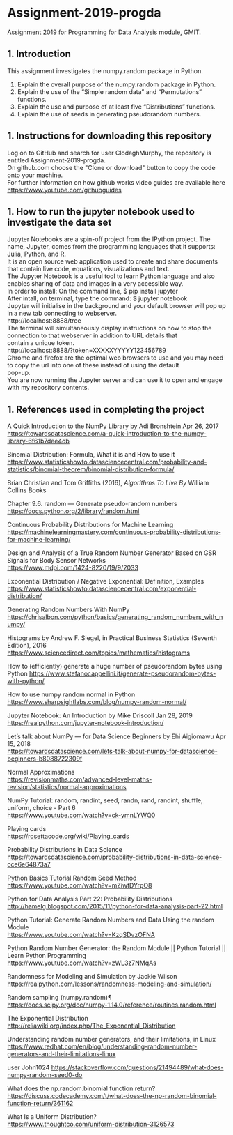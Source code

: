 # Assignment-2019-progda
Assignment 2019 for Programming for Data Analysis module, GMIT.


## 1. Introduction
This assignment investigates the numpy.random package in Python.

1. Explain the overall purpose of the numpy.random package in Python.
1. Explain the use of the “Simple random data” and “Permutations” functions.
1. Explain the use and purpose of at least five “Distributions” functions.
1. Explain the use of seeds in generating pseudorandom numbers.


## 1. Instructions for downloading this repository
Log on to GitHub and search for user ClodaghMurphy, the repository is entitled Assignment-2019-progda.<br>
On github.com choose the "Clone or download" button to copy the code onto your machine.<br>
For further information on how github works video guides are available here https://www.youtube.com/githubguides<br>

## 1. How to run the jupyter notebook used to investigate the data set 
Jupyter Notebooks are a spin-off project from the IPython project. The name, Jupyter, comes from the programming languages that it supports: Julia, Python, and R.<br>
It is an open source web application used to create and share documents that contain live code, equations, visualizations and text.<br>
The Jupyter Notebook is a useful tool to learn Python language and also enables sharing of data and images in a very accessible way.<br>
In order to install: On the command line, $ pip install jupyter<br>
After intall, on terminal, type the command: $ jupyter notebook<br>
Jupyter will initialise in the background and your default browser will pop up in a new tab connecting to webserver.<br> http://localhost:8888/tree<br>
The terminal will simultaneously display instructions on how to stop the connection to that webserver in addition to URL details that <br>contain a unique token.<br>
http://localhost:8888/?token=XXXXXYYYYY123456789<br>
Chrome and firefox are the optimal web browsers to use and you may need to copy the url into one of these instead of using the default<br> pop-up.<br>
You are now running the Jupyter server and can use it to open and engage with my repository contents.<br>


## 1. References used in completing the project

A Quick Introduction to the NumPy Library by Adi Bronshtein Apr 26, 2017<br>
https://towardsdatascience.com/a-quick-introduction-to-the-numpy-library-6f61b7dee4db<br>

Binomial Distribution: Formula, What it is and How to use it<br>
https://www.statisticshowto.datasciencecentral.com/probability-and-statistics/binomial-theorem/binomial-distribution-formula/<br>

Brian Christian and Tom Griffiths (2016), _Algorithms To Live By_ William Collins Books <br>

Chapter 9.6. random — Generate pseudo-random numbers<br>
https://docs.python.org/2/library/random.html<br>

Continuous Probability Distributions for Machine Learning<br>
https://machinelearningmastery.com/continuous-probability-distributions-for-machine-learning/<br>

Design and Analysis of a True Random Number Generator Based on GSR Signals for Body Sensor Networks <br>
https://www.mdpi.com/1424-8220/19/9/2033 <br>

Exponential Distribution / Negative Exponential: Definition, Examples<br>
https://www.statisticshowto.datasciencecentral.com/exponential-distribution/<br>

Generating Random Numbers With NumPy<br>
https://chrisalbon.com/python/basics/generating_random_numbers_with_numpy/<br>

Histograms by Andrew F. Siegel, in Practical Business Statistics (Seventh Edition), 2016
https://www.sciencedirect.com/topics/mathematics/histograms<br>

How to (efficiently) generate a huge number of pseudorandom bytes using Python
https://www.stefanocappellini.it/generate-pseudorandom-bytes-with-python/ <br>

How to use numpy random normal in Python<br>
https://www.sharpsightlabs.com/blog/numpy-random-normal/<br>

Jupyter Notebook: An Introduction by Mike Driscoll Jan 28, 2019<br>
https://realpython.com/jupyter-notebook-introduction/ <br>

Let’s talk about NumPy — for Data Science Beginners by Ehi Aigiomawu Apr 15, 2018 <br>
https://towardsdatascience.com/lets-talk-about-numpy-for-datascience-beginners-b8088722309f

Normal Approximations<br>
https://revisionmaths.com/advanced-level-maths-revision/statistics/normal-approximations<br>

NumPy Tutorial: random, randint, seed, randn, rand, randint, shuffle, uniform, choice - Part 6  <br>
https://www.youtube.com/watch?v=ck-ymnLYWQ0<br>

Playing cards<br>
https://rosettacode.org/wiki/Playing_cards<br>

Probability Distributions in Data Science<br>
https://towardsdatascience.com/probability-distributions-in-data-science-cce6e64873a7<br>

Python Basics Tutorial Random Seed Method<br>
https://www.youtube.com/watch?v=mZiwtDYrpO8<br>

Python for Data Analysis Part 22: Probability Distributions<br>
http://hamelg.blogspot.com/2015/11/python-for-data-analysis-part-22.html<br>

Python Tutorial: Generate Random Numbers and Data Using the random Module <br>
https://www.youtube.com/watch?v=KzqSDvzOFNA <br>

Python Random Number Generator: the Random Module || Python Tutorial || Learn Python Programming<br>
https://www.youtube.com/watch?v=zWL3z7NMqAs<br>

Randomness for Modeling and Simulation by Jackie Wilson <br>
https://realpython.com/lessons/randomness-modeling-and-simulation/<br>

Random sampling (numpy.random)¶<br>
https://docs.scipy.org/doc/numpy-1.14.0/reference/routines.random.html<br>

The Exponential Distribution<br>
http://reliawiki.org/index.php/The_Exponential_Distribution<br>

Understanding random number generators, and their limitations, in Linux <br>
https://www.redhat.com/en/blog/understanding-random-number-generators-and-their-limitations-linux

user John1024
https://stackoverflow.com/questions/21494489/what-does-numpy-random-seed0-do<br>

What does the np.random.binomial function return?<br>
https://discuss.codecademy.com/t/what-does-the-np-random-binomial-function-return/361162<br>

What Is a Uniform Distribution?<br>
https://www.thoughtco.com/uniform-distribution-3126573<br>







